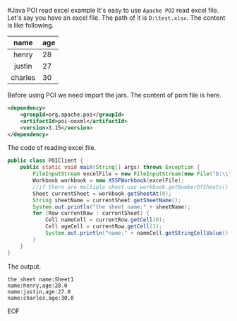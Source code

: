 #Java POI read excel example
It's easy to use `Apache POI` read excel file. Let's say you have an excel file. The path of it is `D:\test.xlsx`.
The content is like following.

|name   |age|
|:---:  |:--|
|henry  | 28|
|justin | 27|
|charles| 30|

Before using POI we need import the jars. The content of pom file is here.
```xml
<dependency>
    <groupId>org.apache.poi</groupId>
    <artifactId>poi-ooxml</artifactId>
    <version>3.15</version>
</dependency>
```
The code of reading excel file.
```java
public class POIClient {
    public static void main(String[] args) throws Exception {
        FileInputStream excelFile = new FileInputStream(new File("D:\\test.xlsx"));
        Workbook workbook = new XSSFWorkbook(excelFile);
        //if there are multiple sheet use workbook.getNumberOfSheets()
        Sheet currentSheet = workbook.getSheetAt(0);
        String sheetName = currentSheet.getSheetName();
        System.out.println("the sheet name:" + sheetName);
        for (Row currentRow : currentSheet) {
            Cell nameCell = currentRow.getCell(0);
            Cell ageCell = currentRow.getCell(1);
            System.out.println("name:" + nameCell.getStringCellValue() + ",age:" + ageCell.getNumericCellValue());
        }
    }
}
```
The output.
```
the sheet name:Sheet1
name:henry,age:28.0
name:justin,age:27.0
name:charles,age:30.0
```
EOF